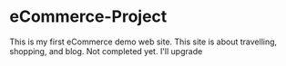 # eCommerce-Project
This is my first eCommerce demo web site. This site is about travelling, shopping, and blog. 
Not completed yet. I'll upgrade 
